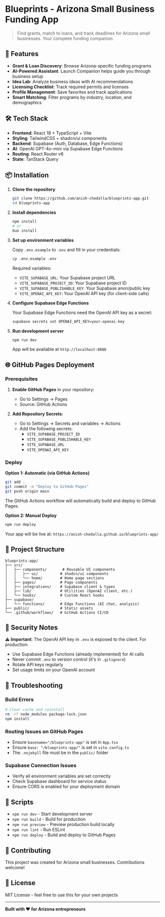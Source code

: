 # Blueprints - Arizona Small Business Funding App

> Find grants, match to loans, and track deadlines for Arizona small businesses. Your complete funding companion.

## 🚀 Features

- **Grant & Loan Discovery**: Browse Arizona-specific funding programs
- **AI-Powered Assistant**: Launch Companion helps guide you through business setup
- **Idea Lab**: Analyze business ideas with AI recommendations
- **Licensing Checklist**: Track required permits and licenses
- **Profile Management**: Save favorites and track applications
- **Smart Matching**: Filter programs by industry, location, and demographics

## 🛠️ Tech Stack

- **Frontend**: React 18 + TypeScript + Vite
- **Styling**: TailwindCSS + shadcn/ui components
- **Backend**: Supabase (Auth, Database, Edge Functions)
- **AI**: OpenAI GPT-4o-mini via Supabase Edge Functions
- **Routing**: React Router v6
- **State**: TanStack Query

## 📦 Installation

1. **Clone the repository**
   ```bash
   git clone https://github.com/anish-chedalla/blueprints-app.git
   cd blueprints-app
   ```

2. **Install dependencies**
   ```bash
   npm install
   # or
   bun install
   ```

3. **Set up environment variables**
   
   Copy `.env.example` to `.env` and fill in your credentials:
   ```bash
   cp .env.example .env
   ```

   Required variables:
   - `VITE_SUPABASE_URL`: Your Supabase project URL
   - `VITE_SUPABASE_PROJECT_ID`: Your Supabase project ID
   - `VITE_SUPABASE_PUBLISHABLE_KEY`: Your Supabase anon/public key
   - `VITE_OPENAI_API_KEY`: Your OpenAI API key (for client-side calls)

4. **Configure Supabase Edge Functions**
   
   Your Supabase Edge Functions need the OpenAI API key as a secret:
   ```bash
   supabase secrets set OPENAI_API_KEY=your-openai-key
   ```

5. **Run development server**
   ```bash
   npm run dev
   ```
   
   App will be available at `http://localhost:8080`

## 🌐 GitHub Pages Deployment

### Prerequisites

1. **Enable GitHub Pages** in your repository:
   - Go to Settings → Pages
   - Source: GitHub Actions

2. **Add Repository Secrets**:
   - Go to Settings → Secrets and variables → Actions
   - Add the following secrets:
     - `VITE_SUPABASE_PROJECT_ID`
     - `VITE_SUPABASE_PUBLISHABLE_KEY`
     - `VITE_SUPABASE_URL`
     - `VITE_OPENAI_API_KEY`

### Deploy

**Option 1: Automatic (via GitHub Actions)**
```bash
git add .
git commit -m "Deploy to GitHub Pages"
git push origin main
```

The GitHub Actions workflow will automatically build and deploy to GitHub Pages.

**Option 2: Manual Deploy**
```bash
npm run deploy
```

Your app will be live at: `https://anish-chedalla.github.io/blueprints-app/`

## 📁 Project Structure

```
blueprints-app/
├── src/
│   ├── components/       # Reusable UI components
│   │   ├── ui/          # shadcn/ui components
│   │   └── home/        # Home page sections
│   ├── pages/           # Page components
│   ├── integrations/    # Supabase client & types
│   ├── lib/             # Utilities (OpenAI client, etc.)
│   └── hooks/           # Custom React hooks
├── supabase/
│   └── functions/       # Edge Functions (AI chat, analysis)
├── public/              # Static assets
└── .github/workflows/   # GitHub Actions CI/CD

```

## 🔐 Security Notes

⚠️ **Important**: The OpenAI API key in `.env` is exposed to the client. For production:
- Use Supabase Edge Functions (already implemented) for AI calls
- Never commit `.env` to version control (it's in `.gitignore`)
- Rotate API keys regularly
- Set usage limits on your OpenAI account

## 🐛 Troubleshooting

### Build Errors
```bash
# Clear cache and reinstall
rm -rf node_modules package-lock.json
npm install
```

### Routing Issues on GitHub Pages
- Ensure `basename="/blueprints-app"` is set in `App.tsx`
- Ensure `base: "/blueprints-app/"` is set in `vite.config.ts`
- The `.nojekyll` file must be in the `public/` folder

### Supabase Connection Issues
- Verify all environment variables are set correctly
- Check Supabase dashboard for service status
- Ensure CORS is enabled for your deployment domain

## 📝 Scripts

- `npm run dev` - Start development server
- `npm run build` - Build for production
- `npm run preview` - Preview production build locally
- `npm run lint` - Run ESLint
- `npm run deploy` - Build and deploy to GitHub Pages

## 🤝 Contributing

This project was created for Arizona small businesses. Contributions welcome!

## 📄 License

MIT License - feel free to use this for your own projects

---

**Built with ❤️ for Arizona entrepreneurs**
